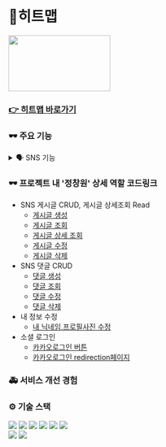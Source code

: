 # 🎣히트맵
<img src="https://user-images.githubusercontent.com/100126319/217750977-35c3f015-7bc4-4d53-a604-6d67101d7758.png" width="200" height="110"/>

### [👉 히트맵 바로가기](https://hitmap-fe.vercel.app)


### 🕶️ 주요 기능
<details>
<summary>🗣️ SNS 기능</summary>
  
- 잡은 물고기나 낚시 관한 정보 게시
- 작성된 게시글에 대한 댓글 기능
- 다른 클라이언트가 작성한 게시글이 마음에 들 경우 좋아요 기능
</details>

### 🕶️ 프로젝트 내 '정창원' 상세 역할 코드링크
- SNS 게시글 CRUD, 게시글 상세조회 Read
  - [게시글 생성](https://github.com/jungjang/HITMAP_FE/blob/b64d02d03fb414c211caf857c731521896611c75/src/components/sns/create/SnsCreate.jsx)
  - [게시글 조회](https://github.com/jungjang/HITMAP_FE/tree/master/src/components/sns/main)
  - [게시글 상세 조회](https://github.com/jungjang/HITMAP_FE/blob/b64d02d03fb414c211caf857c731521896611c75/src/components/sns/detail/SnsDetailCard.jsx)
  - [게시글 수정](https://github.com/jungjang/HITMAP_FE/blob/b64d02d03fb414c211caf857c731521896611c75/src/components/sns/update/SnsUpdateModal.jsx)
  - [게시글 삭제](https://github.com/jungjang/HITMAP_FE/blob/b64d02d03fb414c211caf857c731521896611c75/src/components/sns/detail/DeleteConfirmModal.jsx)
- SNS 댓글 CRUD
  - [댓글 생성](https://github.com/jungjang/HITMAP_FE/blob/b64d02d03fb414c211caf857c731521896611c75/src/components/layout/bottomBar/WriteCommentBar.jsx)
  - [댓글 조회](https://github.com/jungjang/HITMAP_FE/blob/b64d02d03fb414c211caf857c731521896611c75/src/components/sns/comment/SnsComment.jsx)
  - [댓글 수정](https://github.com/jungjang/HITMAP_FE/blob/b64d02d03fb414c211caf857c731521896611c75/src/components/sns/comment/CommentUpdateModal.jsx)
  - [댓글 삭제](https://github.com/jungjang/HITMAP_FE/blob/b64d02d03fb414c211caf857c731521896611c75/src/components/sns/comment/CommentDeleteConfirmModal.jsx)
- 내 정보 수정
  - [내 닉네임,프로필사진 수정](https://github.com/jungjang/HITMAP_FE/blob/b64d02d03fb414c211caf857c731521896611c75/src/components/myPage/EditMyInfo/editUser/EditUser.jsx)
- 소셜 로그인
  - [카카오로그인 버튼](https://github.com/jungjang/HITMAP_FE/blob/b64d02d03fb414c211caf857c731521896611c75/src/pages/user/kakaoLogin/Start.jsx)
  - [카카오로그인 redirection페이지](https://github.com/jungjang/HITMAP_FE/blob/b64d02d03fb414c211caf857c731521896611c75/src/pages/user/kakaoLogin/SocialAuth.jsx) 

### 🚑 서비스 개선 경험


### ⚙️ 기술 스택
<img src="https://img.shields.io/badge/React-61DAFB?style=for-the-badge&logo=React&logoColor=white"> <img src="https://img.shields.io/badge/ReactQuery-FF4154?style=for-the-badge&logo=ReactQuery&logoColor=white">
<img src="https://img.shields.io/badge/styledcomponents-DB7093?style=for-the-badge&logo=styled-components&logoColor=white"> <img src="https://img.shields.io/badge/Axios-5A29E4?style=for-the-badge&logo=Axios&logoColor=white">
<img src="https://img.shields.io/badge/css-1572B6?style=for-the-badge&logo=css3&logoColor=white"> <img src="https://img.shields.io/badge/javascript-F7DF1E?style=for-the-badge&logo=javascript&logoColor=black"> 
<br>
<img src="https://img.shields.io/badge/git-F05032?style=for-the-badge&logo=git&logoColor=white"> <img src="https://img.shields.io/badge/Vercel-000000?style=for-the-badge&logo=Vercel&logoColor=white">








